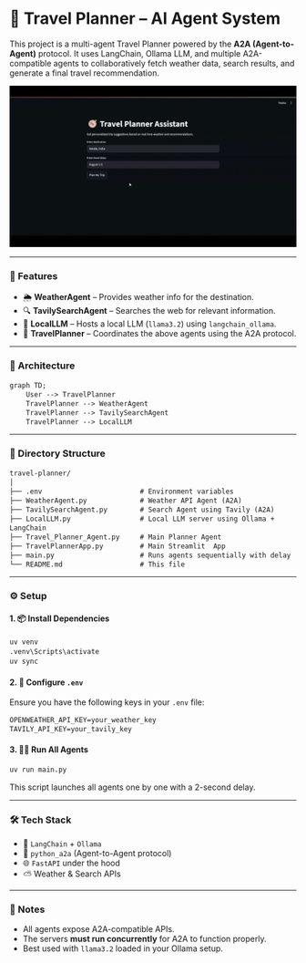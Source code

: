 # 📍 Travel Planner – AI Agent System

This project is a multi-agent Travel Planner powered by the **A2A (Agent-to-Agent)** protocol. It uses LangChain, Ollama LLM, and multiple A2A-compatible agents to collaboratively fetch weather data, search results, and generate a final travel recommendation.

![demo](demo/demo_short.gif)

---

### 🚀 Features

* 🌦️ **WeatherAgent** – Provides weather info for the destination.
* 🔍 **TavilySearchAgent** – Searches the web for relevant information.
* 🤖 **LocalLLM** – Hosts a local LLM (`llama3.2`) using `langchain_ollama`.
* 🧠 **TravelPlanner** – Coordinates the above agents using the A2A protocol.

---

### 🧩 Architecture

```mermaid
graph TD;
    User --> TravelPlanner
    TravelPlanner --> WeatherAgent
    TravelPlanner --> TavilySearchAgent
    TravelPlanner --> LocalLLM
```

---

### 📁 Directory Structure

```
travel-planner/
│
├── .env                        # Environment variables
├── WeatherAgent.py             # Weather API Agent (A2A)
├── TavilySearchAgent.py        # Search Agent using Tavily (A2A)
├── LocalLLM.py                 # Local LLM server using Ollama + LangChain
├── Travel_Planner_Agent.py     # Main Planner Agent
├── TravelPlannerApp.py         # Main Streamlit  App
├── main.py                     # Runs agents sequentially with delay
└── README.md                   # This file
```

---

### ⚙️ Setup

#### 1. 📦 Install Dependencies

```bash
uv venv
.venv\Scripts\activate
uv sync
```

#### 2. 🧪 Configure `.env`

Ensure you have the following keys in your `.env` file:

```dotenv
OPENWEATHER_API_KEY=your_weather_key
TAVILY_API_KEY=your_tavily_key
```

#### 3. 🏃‍♂️ Run All Agents

```bash
uv run main.py
```

This script launches all agents one by one with a 2-second delay.

---

### 🛠 Tech Stack

* 🧠 `LangChain` + `Ollama`
* 🔄 `python_a2a` (Agent-to-Agent protocol)
* 🌐 `FastAPI` under the hood
* ⛅ Weather & Search APIs

---

### 📝 Notes

* All agents expose A2A-compatible APIs.
* The servers **must run concurrently** for A2A to function properly.
* Best used with `llama3.2` loaded in your Ollama setup.